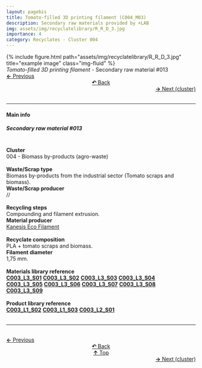 ```yaml
---
layout: pagebis
title: Tomato-filled 3D printing filament (C004_M03)
description: Secondary raw materials provided by +LAB
img: assets/img/recyclatelibrary/R_R_D_3.jpg
importance: 4
category: Recyclates - Cluster 004
---
```

<div class="row">
    <div class="col-sm mt-3 mt-md-0">
        {% include figure.html path="assets/img/recyclatelibrary/R_R_D_3.jpg" title="example image" class="img-fluid" %}
    </div>
</div>
<div class="caption">
    <i>Tomato-filled 3D printing filament </i> - Secondary raw material #013
</div>

<div class="row justify-content-sm-center">
    <div class="col-sm-4 mt-3 mt-md-0" style="text-align:left">
      <a href="/projects/RecLi_C004_M02/" target="_self"><b>←</b> Previous</a>
    </div>
    <div class="col-sm-4 mt-3 mt-md-0" style="text-align:center">
  <a href="/recyclatelibrary/" target="_self"><b>↶</b> Back</a>
    </div>
    <div class="col-sm-4 mt-3 mt-md-0" style="text-align:right">
        <td align="right"><a href="/projects/RecLi_C005_M01/" target="_self"><b>→</b> Next (cluster)</a></td>
    </div>
</div>
<br>

<hr>
<h4><b>Main info</b></h4>
<h5>Secondary raw material #013</h5>
<br>

<div class="row justify-content-sm-left">
    <div class="col-sm-3 mt-3 mt-md-0" style="text-align:left">
        <b>Cluster</b>
    </div>
    <div class="col-sm-9 mt-3 mt-md-0" style="text-align:left">
        004 - Biomass by-products (agro-waste)
    </div>
</div>
<br>

<div class="row justify-content-sm-left">
    <div class="col-sm-3 mt-3 mt-md-0" style="text-align:left">
        <b>Waste/Scrap type</b>
    </div>
    <div class="col-sm-9 mt-3 mt-md-0" style="text-align:left">
        Biomass by-products from the industrial sector (Tomato scraps and biomass).
    </div>
</div>
<div class="row justify-content-sm-left">
    <div class="col-sm-3 mt-3 mt-md-0" style="text-align:left">
        <b>Waste/Scrap producer</b>
    </div>
    <div class="col-sm-9 mt-3 mt-md-0" style="text-align:left">
        //
    </div>
</div>
<br>

<div class="row justify-content-sm-left">
    <div class="col-sm-3 mt-3 mt-md-0" style="text-align:left">
        <b>Recycling steps</b>
    </div>
    <div class="col-sm-9 mt-3 mt-md-0" style="text-align:left">
        Compounding and filament extrusion.
    </div>
</div>
<div class="row justify-content-sm-left">
    <div class="col-sm-3 mt-3 mt-md-0" style="text-align:left">
        <b>Material producer</b>
    </div>
    <div class="col-sm-9 mt-3 mt-md-0" style="text-align:left">
        <a href="https://www.kanesis.it/?lang=it">Kanesis Eco Filament</a>
    </div>
</div>
<br>

<div class="row justify-content-sm-left">
    <div class="col-sm-3 mt-3 mt-md-0" style="text-align:left">
        <b>Recyclate composition</b>
    </div>
    <div class="col-sm-9 mt-3 mt-md-0" style="text-align:left">
        PLA + tomato scraps and biomass.
    </div>
</div>
<div class="row justify-content-sm-left">
    <div class="col-sm-3 mt-3 mt-md-0" style="text-align:left">
        <b>Filament diameter</b>
    </div>
    <div class="col-sm-9 mt-3 mt-md-0" style="text-align:left">
        1,75 mm.
    </div>
</div>
<br>

<div class="row justify-content-sm-left">
    <div class="col-sm-3 mt-3 mt-md-0" style="text-align:left">
        <b>Materials library reference</b>
    </div>
    <div class="col-sm-9 mt-3 mt-md-0" style="text-align:left">
        <a href="/projects/MatLi_C003_L3_S01/" target="_blank" title="Recyclate sample"><i class='fas fa-square' style='font-size:1rem'></i> <b>C003_L3_S01</b></a> <a href="/projects/MatLi_C003_L3_S02/" target="_blank" title="Recyclate sample"><i class='fas fa-square' style='font-size:1rem'></i> <b>C003_L3_S02</b></a> <a href="/projects/MatLi_C003_L3_S03/" target="_blank" title="Recyclate sample"><i class='fas fa-square' style='font-size:1rem'></i> <b>C003_L3_S03</b></a> <a href="/projects/MatLi_C003_L3_S04/" target="_blank" title="Recyclate sample"><i class='fas fa-square' style='font-size:1rem'></i> <b>C003_L3_S04</b></a> <br><a href="/projects/MatLi_C003_L3_S05/" target="_blank" title="Recyclate sample"><i class='fas fa-square' style='font-size:1rem'></i> <b>C003_L3_S05</b></a> <a href="/projects/MatLi_C003_L3_S06/" target="_blank" title="Recyclate sample"><i class='fas fa-square' style='font-size:1rem'></i> <b>C003_L3_S06</b></a> <a href="/projects/MatLi_C003_L3_S07/" target="_blank" title="Recyclate sample"><i class='fas fa-square' style='font-size:1rem'></i> <b>C003_L3_S07</b></a> <a href="/projects/MatLi_C003_L3_S08/" target="_blank" title="Recyclate sample"><i class='fas fa-square' style='font-size:1rem'></i> <b>C003_L3_S08</b></a> <br><a href="/projects/MatLi_C003_L3_S09/" target="_blank" title="Recyclate sample"><i class='fas fa-square' style='font-size:1rem'></i> <b>C003_L3_S09</b></a>
    </div>
</div>
<br>

<div class="row justify-content-sm-left">
    <div class="col-sm-3 mt-3 mt-md-0" style="text-align:left">
        <b>Product library reference</b>
    </div>
    <div class="col-sm-9 mt-3 mt-md-0" style="text-align:left">
        <a href="/projects/ProLi_C003_L01_S02/" target="_blank" title="Recyclate sample"><i class='fas fa-chair' style='font-size:1rem'></i> <b>C003_L1_S02</b></a> <a href="/projects/ProLi_C003_L01_S03/" target="_blank" title="Recyclate sample"><i class='fas fa-chair' style='font-size:1rem'></i> <b>C003_L1_S03</b></a> <a href="/projects/ProLi_C003_L02_S01/" target="_blank" title="Recyclate sample"><i class='fas fa-chair' style='font-size:1rem'></i> <b>C003_L2_S01</b></a>
    </div>
</div>

<br>
<hr>

<br>
<div class="row justify-content-sm-center">
    <div class="col-sm-3 mt-3 mt-md-0" style="text-align:left">
          <a href="/projects/RecLi_C004_M02/" target="_self"><b>←</b> Previous</a>
      </div>
    <div class="col-sm-3 mt-3 mt-md-0" style="text-align:center">
  <a href="/recyclatelibrary/" target="_self"><b>↶</b> Back</a>
    </div>
    <div class="col-sm-3 mt-3 mt-md-0" style="text-align:center">
  <a href="#" target="_self"><b>↑</b> Top</a>
    </div>
    <div class="col-sm-3 mt-3 mt-md-0" style="text-align:right">
        <td align="right"><a href="/projects/RecLi_C005_M01/" target="_self"><b>→</b> Next (cluster)</a></td>
    </div>
</div>
